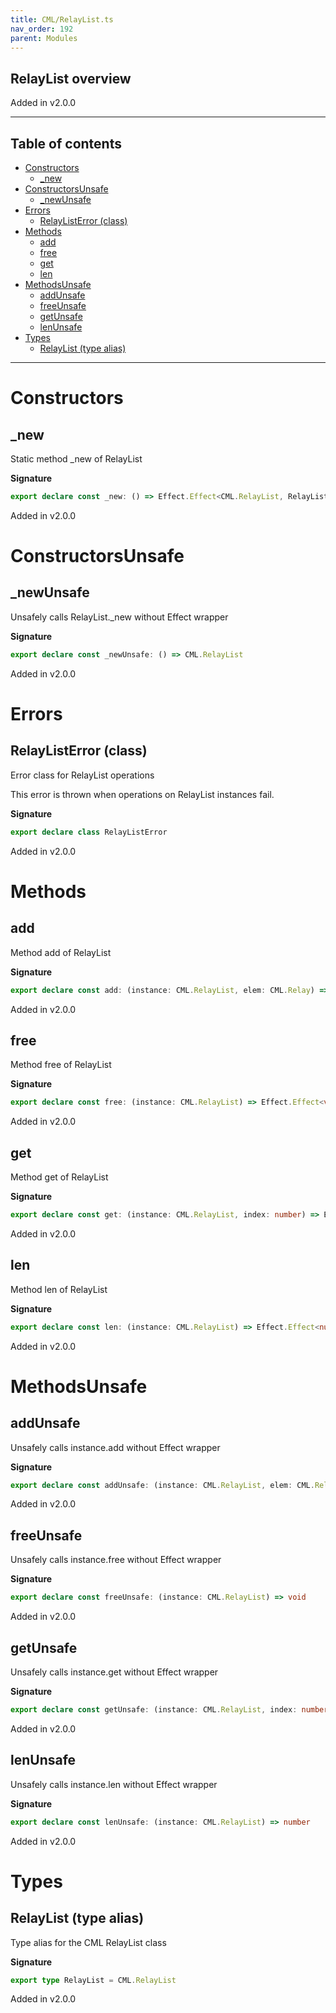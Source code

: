 ```yaml
---
title: CML/RelayList.ts
nav_order: 192
parent: Modules
---
```


## RelayList overview

Added in v2.0.0

---

<h2 class="text-delta">Table of contents</h2>

- [Constructors](#constructors)
  - [\_new](#_new)
- [ConstructorsUnsafe](#constructorsunsafe)
  - [\_newUnsafe](#_newunsafe)
- [Errors](#errors)
  - [RelayListError (class)](#relaylisterror-class)
- [Methods](#methods)
  - [add](#add)
  - [free](#free)
  - [get](#get)
  - [len](#len)
- [MethodsUnsafe](#methodsunsafe)
  - [addUnsafe](#addunsafe)
  - [freeUnsafe](#freeunsafe)
  - [getUnsafe](#getunsafe)
  - [lenUnsafe](#lenunsafe)
- [Types](#types)
  - [RelayList (type alias)](#relaylist-type-alias)

---

# Constructors

## \_new

Static method \_new of RelayList

**Signature**

```ts
export declare const _new: () => Effect.Effect<CML.RelayList, RelayListError>
```

Added in v2.0.0

# ConstructorsUnsafe

## \_newUnsafe

Unsafely calls RelayList.\_new without Effect wrapper

**Signature**

```ts
export declare const _newUnsafe: () => CML.RelayList
```

Added in v2.0.0

# Errors

## RelayListError (class)

Error class for RelayList operations

This error is thrown when operations on RelayList instances fail.

**Signature**

```ts
export declare class RelayListError
```

Added in v2.0.0

# Methods

## add

Method add of RelayList

**Signature**

```ts
export declare const add: (instance: CML.RelayList, elem: CML.Relay) => Effect.Effect<void, RelayListError>
```

Added in v2.0.0

## free

Method free of RelayList

**Signature**

```ts
export declare const free: (instance: CML.RelayList) => Effect.Effect<void, RelayListError>
```

Added in v2.0.0

## get

Method get of RelayList

**Signature**

```ts
export declare const get: (instance: CML.RelayList, index: number) => Effect.Effect<CML.Relay, RelayListError>
```

Added in v2.0.0

## len

Method len of RelayList

**Signature**

```ts
export declare const len: (instance: CML.RelayList) => Effect.Effect<number, RelayListError>
```

Added in v2.0.0

# MethodsUnsafe

## addUnsafe

Unsafely calls instance.add without Effect wrapper

**Signature**

```ts
export declare const addUnsafe: (instance: CML.RelayList, elem: CML.Relay) => void
```

Added in v2.0.0

## freeUnsafe

Unsafely calls instance.free without Effect wrapper

**Signature**

```ts
export declare const freeUnsafe: (instance: CML.RelayList) => void
```

Added in v2.0.0

## getUnsafe

Unsafely calls instance.get without Effect wrapper

**Signature**

```ts
export declare const getUnsafe: (instance: CML.RelayList, index: number) => CML.Relay
```

Added in v2.0.0

## lenUnsafe

Unsafely calls instance.len without Effect wrapper

**Signature**

```ts
export declare const lenUnsafe: (instance: CML.RelayList) => number
```

Added in v2.0.0

# Types

## RelayList (type alias)

Type alias for the CML RelayList class

**Signature**

```ts
export type RelayList = CML.RelayList
```

Added in v2.0.0
